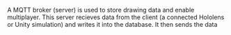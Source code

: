 A MQTT broker (server) is used to store drawing data and enable multiplayer. This server recieves data from the client (a connected Hololens or Unity simulation) and writes it into the database. It then sends the data